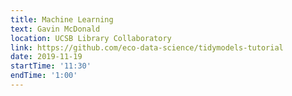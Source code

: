 ```yaml
---
title: Machine Learning
text: Gavin McDonald
location: UCSB Library Collaboratory
link: https://github.com/eco-data-science/tidymodels-tutorial
date: 2019-11-19
startTime: '11:30'
endTime: '1:00'
---
```

